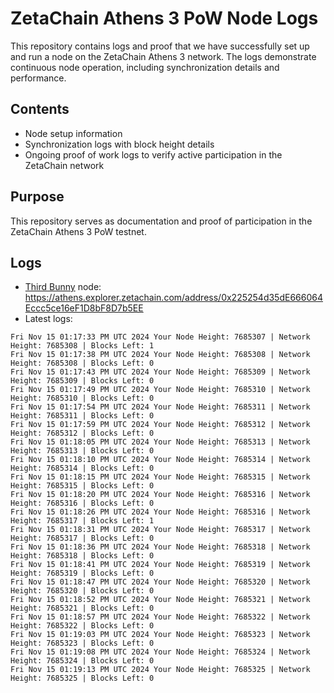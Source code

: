 # ZetaChain Athens 3 PoW Node Logs
This repository contains logs and proof that we have successfully set up and run a node on the ZetaChain Athens 3 network. The logs demonstrate continuous node operation, including synchronization details and performance.

## Contents
- Node setup information
- Synchronization logs with block height details
- Ongoing proof of work logs to verify active participation in the ZetaChain network

## Purpose
This repository serves as documentation and proof of participation in the ZetaChain Athens 3 PoW testnet.

## Logs

- [Third Bunny](https://thirdbunny.xyz/) node: https://athens.explorer.zetachain.com/address/0x225254d35dE666064Eccc5ce16eF1D8bF8D7b5EE
- Latest logs:
```
Fri Nov 15 01:17:33 PM UTC 2024 Your Node Height: 7685307 | Network Height: 7685308 | Blocks Left: 1
Fri Nov 15 01:17:38 PM UTC 2024 Your Node Height: 7685308 | Network Height: 7685308 | Blocks Left: 0
Fri Nov 15 01:17:43 PM UTC 2024 Your Node Height: 7685309 | Network Height: 7685309 | Blocks Left: 0
Fri Nov 15 01:17:49 PM UTC 2024 Your Node Height: 7685310 | Network Height: 7685310 | Blocks Left: 0
Fri Nov 15 01:17:54 PM UTC 2024 Your Node Height: 7685311 | Network Height: 7685311 | Blocks Left: 0
Fri Nov 15 01:17:59 PM UTC 2024 Your Node Height: 7685312 | Network Height: 7685312 | Blocks Left: 0
Fri Nov 15 01:18:05 PM UTC 2024 Your Node Height: 7685313 | Network Height: 7685313 | Blocks Left: 0
Fri Nov 15 01:18:10 PM UTC 2024 Your Node Height: 7685314 | Network Height: 7685314 | Blocks Left: 0
Fri Nov 15 01:18:15 PM UTC 2024 Your Node Height: 7685315 | Network Height: 7685315 | Blocks Left: 0
Fri Nov 15 01:18:20 PM UTC 2024 Your Node Height: 7685316 | Network Height: 7685316 | Blocks Left: 0
Fri Nov 15 01:18:26 PM UTC 2024 Your Node Height: 7685316 | Network Height: 7685317 | Blocks Left: 1
Fri Nov 15 01:18:31 PM UTC 2024 Your Node Height: 7685317 | Network Height: 7685317 | Blocks Left: 0
Fri Nov 15 01:18:36 PM UTC 2024 Your Node Height: 7685318 | Network Height: 7685318 | Blocks Left: 0
Fri Nov 15 01:18:41 PM UTC 2024 Your Node Height: 7685319 | Network Height: 7685319 | Blocks Left: 0
Fri Nov 15 01:18:47 PM UTC 2024 Your Node Height: 7685320 | Network Height: 7685320 | Blocks Left: 0
Fri Nov 15 01:18:52 PM UTC 2024 Your Node Height: 7685321 | Network Height: 7685321 | Blocks Left: 0
Fri Nov 15 01:18:57 PM UTC 2024 Your Node Height: 7685322 | Network Height: 7685322 | Blocks Left: 0
Fri Nov 15 01:19:03 PM UTC 2024 Your Node Height: 7685323 | Network Height: 7685323 | Blocks Left: 0
Fri Nov 15 01:19:08 PM UTC 2024 Your Node Height: 7685324 | Network Height: 7685324 | Blocks Left: 0
Fri Nov 15 01:19:13 PM UTC 2024 Your Node Height: 7685325 | Network Height: 7685325 | Blocks Left: 0
```
